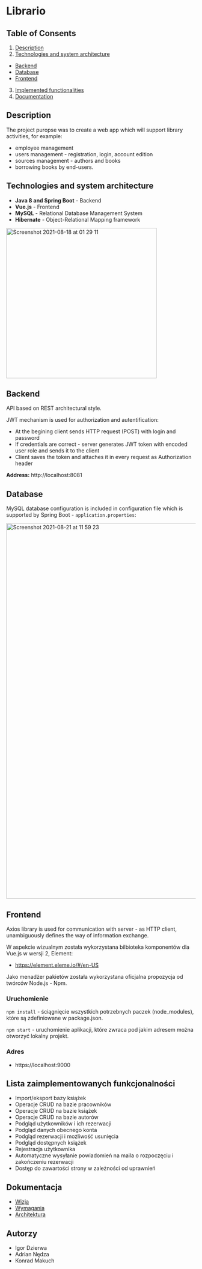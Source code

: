 # Librario

## Table of Consents
1. [Description](#description)
2. [Technologies and system architecture](technologie-i-architektura)
  - [Backend](#backend)
  - [Database](#database)
  - [Frontend](frontend)
3. [Implemented functionalities](lista-zaimplementowanych-funkcjonalności)
4. [Documentation](#dokumentacja)

## Description
The project puropse was to create a web app which will support library activities, for example:
- employee management
- users management - registration, login, account edition
- sources management - authors and books
- borrowing books by end-users.

## Technologies and system architecture
- **Java 8 and Spring Boot** - Backend
- **Vue.js** - Frontend
- **MySQL** - Relational Database Management System
- **Hibernate** - Object-Relational Mapping framework

<img width="400" alt="Screenshot 2021-08-18 at 01 29 11" src="https://user-images.githubusercontent.com/34041060/129813625-8bfd5643-ada6-4186-80c3-0ec9088d117b.png">

## Backend
API based on REST architectural style.

JWT mechanism is used for authorization and autentification:
- At the begining client sends HTTP request (POST) with login and password
- If credentials are correct - server generates JWT token with encoded user role and sends it to the client
- Client saves the token and attaches it in every request as Authorization header

**Address:** http://localhost:8081

## Database
MySQL database configuration is included in configuration file which is supported by Spring Boot - `application.properties`:

<img width="1000" alt="Screenshot 2021-08-21 at 11 59 23" src="https://user-images.githubusercontent.com/34041060/130318316-4d60f6a2-c512-462a-936f-e5839c38673b.png">

## Frontend
Axios library is used for communication with server - as HTTP client, unambiguously defines the way of information exchange.

W aspekcie wizualnym została wykorzystana bilbioteka komponentów dla Vue.js w wersji 2, Element: 
- https://element.eleme.io/#/en-US

Jako menadżer pakietów została wykorzystana oficjalna propozycja od twórców Node.js - Npm.

### Uruchomienie
`npm install` - ściągnięcie wszystkich potrzebnych paczek (node_modules), które są zdefiniowane w package.json.

`npm start` - uruchomienie aplikacji, które zwraca pod jakim adresem można otworzyć lokalny projekt.

### Adres
- https://localhost:9000

## Lista zaimplementowanych funkcjonalności
- Import/eksport bazy książek
- Operacje CRUD na bazie pracowników
- Operacje CRUD na bazie książek
- Operacje CRUD na bazie autorów
- Podgląd użytkowników i ich rezerwacji
- Podgląd danych obecnego konta
- Podgląd rezerwacji i możliwość usunięcia
- Podgląd dostępnych książek
- Rejestracja użytkownika
- Automatyczne wysyłanie powiadomień na maila o rozpoczęciu i zakończeniu rezerwacji
- Dostęp do zawartości strony w zależności od uprawnień

## Dokumentacja
- [Wizja](https://github.com/igordzie97/librario-project/blob/main/documentation/Wizja.pdf)
- [Wymagania](https://github.com/igordzie97/librario-project/blob/main/documentation/Wymagania.pdf)
- [Architektura](https://github.com/igordzie97/librario-project/blob/main/documentation/Architektura.pdf)

## Autorzy
- Igor Dzierwa
- Adrian Nędza
- Konrad Makuch

